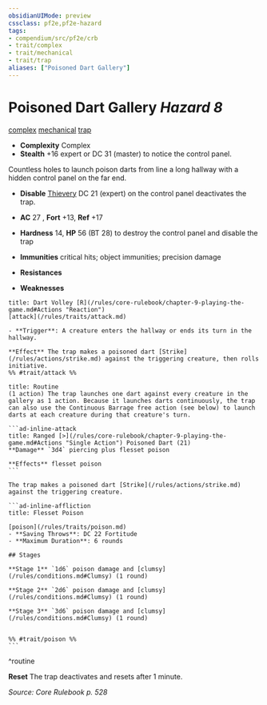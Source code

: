 ```yaml
---
obsidianUIMode: preview
cssclass: pf2e,pf2e-hazard
tags:
- compendium/src/pf2e/crb
- trait/complex
- trait/mechanical
- trait/trap
aliases: ["Poisoned Dart Gallery"]
---
```

# Poisoned Dart Gallery *Hazard 8*  
[complex](/rules/traits/complex.md)  [mechanical](/rules/traits/mechanical.md)  [trap](/rules/traits/trap.md)  

- **Complexity** Complex
- **Stealth** +16 expert or DC 31 (master) to notice the control panel.  

Countless holes to launch poison darts from line a long hallway with a hidden control panel on the far end.

- **Disable** [Thievery](/compendium/skills.md#Thievery) DC 21 (expert) on the control panel deactivates the trap.  

- **AC** 27 , **Fort** +13, **Ref** +17
- **Hardness** 14, **HP** 56 (BT 28) to destroy the control panel and disable the trap
- **Immunities** critical hits; object immunities; precision damage
- **Resistances** 
- **Weaknesses** 
     
```ad-embed-ability
title: Dart Volley [R](/rules/core-rulebook/chapter-9-playing-the-game.md#Actions "Reaction")
[attack](/rules/traits/attack.md)  

- **Trigger**: A creature enters the hallway or ends its turn in the hallway.

**Effect** The trap makes a poisoned dart [Strike](/rules/actions/strike.md) against the triggering creature, then rolls initiative.  
%% #trait/attack %%
```

````ad-summary
title: Routine
(1 action) The trap launches one dart against every creature in the gallery as 1 action. Because it launches darts continuously, the trap can also use the Continuous Barrage free action (see below) to launch darts at each creature during that creature's turn.

```ad-inline-attack
title: Ranged [>](/rules/core-rulebook/chapter-9-playing-the-game.md#Actions "Single Action") Poisoned Dart (21)
**Damage** `3d4` piercing plus flesset poison 
 
**Effects** flesset poison
```

The trap makes a poisoned dart [Strike](/rules/actions/strike.md) against the triggering creature.

```ad-inline-affliction
title: Flesset Poison

[poison](/rules/traits/poison.md)  
- **Saving Throws**: DC 22 Fortitude
- **Maximum Duration**: 6 rounds

## Stages

**Stage 1** `1d6` poison damage and [clumsy](/rules/conditions.md#Clumsy) (1 round)

**Stage 2** `2d6` poison damage and [clumsy](/rules/conditions.md#Clumsy) (1 round)

**Stage 3** `3d6` poison damage and [clumsy](/rules/conditions.md#Clumsy) (1 round)


%% #trait/poison %%
```
````
^routine

**Reset** The trap deactivates and resets after 1 minute.  

*Source: Core Rulebook p. 528*